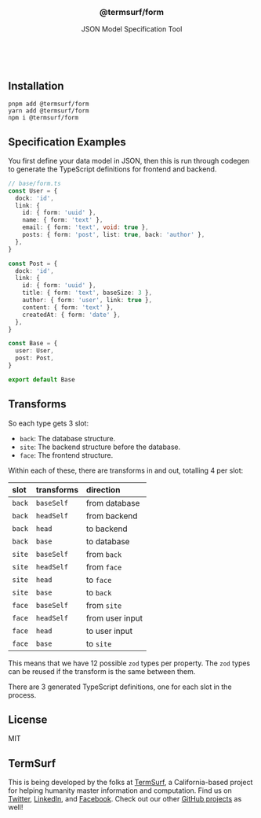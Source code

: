 <br/>
<br/>
<br/>
<br/>
<br/>
<br/>
<br/>

<h3 align='center'>@termsurf/form</h3>
<p align='center'>
  JSON Model Specification Tool
</p>

<br/>
<br/>
<br/>

## Installation

```
pnpm add @termsurf/form
yarn add @termsurf/form
npm i @termsurf/form
```

## Specification Examples

You first define your data model in JSON, then this is run through
codegen to generate the TypeScript definitions for frontend and backend.

```ts
// base/form.ts
const User = {
  dock: 'id',
  link: {
    id: { form: 'uuid' },
    name: { form: 'text' },
    email: { form: 'text', void: true },
    posts: { form: 'post', list: true, back: 'author' },
  },
}

const Post = {
  dock: 'id',
  link: {
    id: { form: 'uuid' },
    title: { form: 'text', baseSize: 3 },
    author: { form: 'user', link: true },
    content: { form: 'text' },
    createdAt: { form: 'date' },
  },
}

const Base = {
  user: User,
  post: Post,
}

export default Base
```

## Transforms

So each type gets 3 slot:

- `back`: The database structure.
- `site`: The backend structure before the database.
- `face`: The frontend structure.

Within each of these, there are transforms in and out, totalling 4 per
slot:

| slot   | transforms | direction       |
| :----- | :--------- | :-------------- |
| `back` | `baseSelf` | from database   |
| `back` | `headSelf` | from backend    |
| `back` | `head`     | to backend      |
| `back` | `base`     | to database     |
| `site` | `baseSelf` | from `back`     |
| `site` | `headSelf` | from `face`     |
| `site` | `head`     | to `face`       |
| `site` | `base`     | to `back`       |
| `face` | `baseSelf` | from `site`     |
| `face` | `headSelf` | from user input |
| `face` | `head`     | to user input   |
| `face` | `base`     | to `site`       |

This means that we have 12 possible `zod` types per property. The `zod`
types can be reused if the transform is the same between them.

There are 3 generated TypeScript definitions, one for each slot in the
process.

## License

MIT

## TermSurf

This is being developed by the folks at [TermSurf](https://term.surf), a
California-based project for helping humanity master information and
computation. Find us on [Twitter](https://twitter.com/termsurf),
[LinkedIn](https://www.linkedin.com/company/termsurf), and
[Facebook](https://www.facebook.com/termsurf). Check out our other
[GitHub projects](https://github.com/termsurf) as well!
